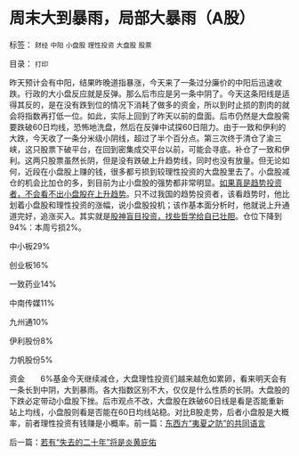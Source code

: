 # 周末大到暴雨，局部大暴雨（A股）

标签： `财经` `中阳` `小盘股` `理性投资` `大盘股` `股票` 

目录： `打印`

昨天预计会有中阳，结果昨晚道指暴涨，今天来了一条过分廉价的中阳后迅速收跌。行政的大小盘反应就是反弹。那么后市应是另一条中阴了。今天这条阳线是适得其反的，是在没有跌到位的情况下消耗了做多的资金，所以到时止损的割肉的就会将指数再打低一位。如此，实际上回到了昨天以前的盘面。后市仍然是大盘股需要跌破60日均线，恐怖地洗盘，然后在反弹中试探60日阻力。由于一致和伊利的大跌，今天收了一条分米级小阴线，超过了半个百分点。第三次终于清仓了渝三峡，这只股票下破平台，在回到密集成交平台以前，可能会寻底。补仓了一致和伊利。这两只股票虽然长阴，但是没有跌破上升趋势线，同时也没有放量。但无论如何，近段在小盘股上赚的钱，很多都亏损到较理性投资的大盘股里去了。小盘股减仓的机会比加仓的多，到目前为止小盘股的强势都非常明显。[如果真是趋势投资者，不会看不出小盘股在上升趋势](../../../2008/11/18/趋势投资：听庄家的话，赚庄家的钱.md)。只不过我国的趋势投资者，该看趋势时，他比划着小盘股和理性投资的涨幅，说小盘股投机；该作基本面分析时，他就说上升通道完好，追涨买入。其实就是[股神盲目投资，找些哲学给自已壮胆](../../../2010/2/3/迷恋哲学不是邪恶的，就是没用的.md)。仓位下降到94%：本周亏损2%。

中小板29%

创业板16%

一致药业14%

中南传媒11%

九州通10%

伊利股份8%

力帆股份5%

资金　　6%基金今天继续减仓，大盘理性投资们越来越危如累卵，看来明天会有一条长到中阴，大到暴雨。各大指数区别不大，仅仅是什么性质的长阴。大盘股的下跌必定带动小盘股下挫。后市观点不改，大盘股在跌破60日线是看是否能重新站上均线，小盘股则看是否能在60日均线站稳。对比B股走势，后者小盘股是大概率，前者理性投资有钱赚是小概率。前一篇：[东西方“夷夏之防”的共同语言](../../../2010/12/1/东西方“夷夏之防”的共同语言.md)

后一篇：[若有“失去的二十年”将是炎黄庇佑](../../../2010/12/2/若有“失去的二十年”将是炎黄庇佑.md)